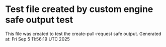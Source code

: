 # Test file created by custom engine safe output test
This file was created to test the create-pull-request safe output.
Generated at: Fri Sep  5 11:56:19 UTC 2025
